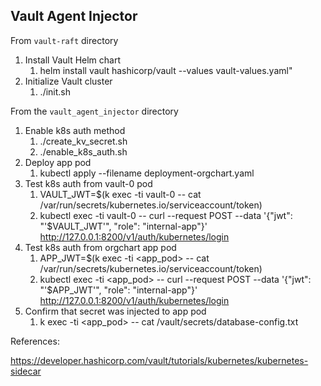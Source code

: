## Vault Agent Injector

From `vault-raft` directory

1. Install Vault Helm chart
   1. helm install vault hashicorp/vault --values vault-values.yaml"
2. Initialize Vault cluster
   1. ./init.sh

From the `vault_agent_injector` directory

1. Enable k8s auth method
   1. ./create_kv_secret.sh
   2. ./enable_k8s_auth.sh
2. Deploy app pod
   1. kubectl apply --filename deployment-orgchart.yaml
3. Test k8s auth from vault-0 pod 
   1. VAULT_JWT=$(k exec -ti vault-0 -- cat /var/run/secrets/kubernetes.io/serviceaccount/token)
   2. kubectl exec -ti vault-0 -- curl --request POST --data '{"jwt": "'$VAULT_JWT'", "role": "internal-app"}' http://127.0.0.1:8200/v1/auth/kubernetes/login
4. Test k8s auth from orgchart app pod
   1. APP_JWT=$(k exec -ti <app_pod> -- cat /var/run/secrets/kubernetes.io/serviceaccount/token)
   2. kubectl exec -ti <app_pod> -- curl --request POST --data '{"jwt": "'$APP_JWT'", "role": "internal-app"}' http://127.0.0.1:8200/v1/auth/kubernetes/login
5. Confirm that secret was injected to app pod
   1. k exec -ti <app_pod> -- cat /vault/secrets/database-config.txt

References: 

https://developer.hashicorp.com/vault/tutorials/kubernetes/kubernetes-sidecar


